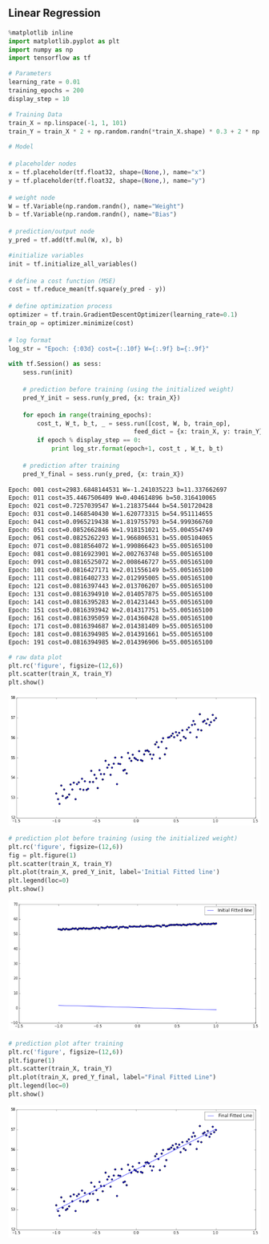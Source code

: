 
## Linear Regression


```python
%matplotlib inline
import matplotlib.pyplot as plt
import numpy as np
import tensorflow as tf
```

```python
# Parameters
learning_rate = 0.01
training_epochs = 200
display_step = 10
```


```python
# Training Data
train_X = np.linspace(-1, 1, 101)
train_Y = train_X * 2 + np.random.randn(*train_X.shape) * 0.3 + 2 * np.random.rand() * train_X.shape[0]
```


```python
# Model

# placeholder nodes
x = tf.placeholder(tf.float32, shape=(None,), name="x")
y = tf.placeholder(tf.float32, shape=(None,), name="y")

# weight node
W = tf.Variable(np.random.randn(), name="Weight")
b = tf.Variable(np.random.randn(), name="Bias")

# prediction/output node
y_pred = tf.add(tf.mul(W, x), b)
```


```python
#initialize variables
init = tf.initialize_all_variables()

# define a cost function (MSE)
cost = tf.reduce_mean(tf.square(y_pred - y))

# define optimization process
optimizer = tf.train.GradientDescentOptimizer(learning_rate=0.1)
train_op = optimizer.minimize(cost)

# log format
log_str = "Epoch: {:03d} cost={:.10f} W={:.9f} b={:.9f}"
```


```python
with tf.Session() as sess:
    sess.run(init)
    
    # prediction before training (using the initialized weight)
    pred_Y_init = sess.run(y_pred, {x: train_X})
    
    for epoch in range(training_epochs):
        cost_t, W_t, b_t, _ = sess.run([cost, W, b, train_op],
                                   feed_dict = {x: train_X, y: train_Y})
        if epoch % display_step == 0:
            print log_str.format(epoch+1, cost_t , W_t, b_t)
    
    # prediction after training
    pred_Y_final = sess.run(y_pred, {x: train_X})
```

    Epoch: 001 cost=2983.6848144531 W=-1.241035223 b=11.337662697
    Epoch: 011 cost=35.4467506409 W=0.404614896 b=50.316410065
    Epoch: 021 cost=0.7257039547 W=1.218375444 b=54.501720428
    Epoch: 031 cost=0.1468540430 W=1.620773315 b=54.951114655
    Epoch: 041 cost=0.0965219438 W=1.819755793 b=54.999366760
    Epoch: 051 cost=0.0852662846 W=1.918151021 b=55.004554749
    Epoch: 061 cost=0.0825262293 W=1.966806531 b=55.005104065
    Epoch: 071 cost=0.0818564072 W=1.990866423 b=55.005165100
    Epoch: 081 cost=0.0816923901 W=2.002763748 b=55.005165100
    Epoch: 091 cost=0.0816525072 W=2.008646727 b=55.005165100
    Epoch: 101 cost=0.0816427171 W=2.011556149 b=55.005165100
    Epoch: 111 cost=0.0816402733 W=2.012995005 b=55.005165100
    Epoch: 121 cost=0.0816397443 W=2.013706207 b=55.005165100
    Epoch: 131 cost=0.0816394910 W=2.014057875 b=55.005165100
    Epoch: 141 cost=0.0816395283 W=2.014231443 b=55.005165100
    Epoch: 151 cost=0.0816393942 W=2.014317751 b=55.005165100
    Epoch: 161 cost=0.0816395059 W=2.014360428 b=55.005165100
    Epoch: 171 cost=0.0816394687 W=2.014381409 b=55.005165100
    Epoch: 181 cost=0.0816394985 W=2.014391661 b=55.005165100
    Epoch: 191 cost=0.0816394985 W=2.014396906 b=55.005165100



```python
# raw data plot
plt.rc('figure', figsize=(12,6))
plt.scatter(train_X, train_Y)
plt.show()
```


![png](img/lin_reg_1.png)



```python
# prediction plot before training (using the initialized weight)
plt.rc('figure', figsize=(12,6))
fig = plt.figure(1)
plt.scatter(train_X, train_Y)
plt.plot(train_X, pred_Y_init, label='Initial Fitted line')
plt.legend(loc=0)
plt.show()
```


![png](img/lin_reg_2.png)



```python
# prediction plot after training
plt.rc('figure', figsize=(12,6))
plt.figure(1)
plt.scatter(train_X, train_Y)
plt.plot(train_X, pred_Y_final, label="Final Fitted Line")
plt.legend(loc=0)
plt.show()
```


![png](img/lin_reg_3.png)

